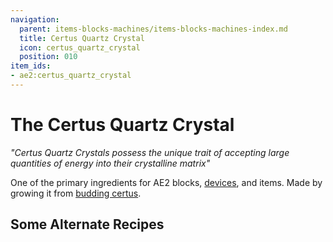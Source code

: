 ```yaml
---
navigation:
  parent: items-blocks-machines/items-blocks-machines-index.md
  title: Certus Quartz Crystal
  icon: certus_quartz_crystal
  position: 010
item_ids:
- ae2:certus_quartz_crystal
---
```


# The Certus Quartz Crystal

<ItemImage id="certus_quartz_crystal" scale="4" />

*"Certus Quartz Crystals possess the unique trait of accepting large quantities of energy into their crystalline matrix"*

One of the primary ingredients for AE2 blocks, [devices](../ae2-mechanics/devices.md), and items. Made by growing it from [budding certus](../ae2-mechanics/certus-growth.md).

## Some Alternate Recipes

<Recipe id="misc/deconstruction_certus_quartz_block" />

<Recipe id="transform/certus_quartz_crystals" />
